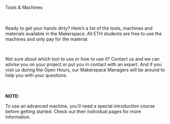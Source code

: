 Tools & Machines

<p class="align-center"><br/><br/>Ready to get your hands dirty? Here’s a list of the tools, machines and materials available in the Makerspace. All ETH students are free to use the machines and only pay for the material.</p>

<p class="align-center"><br/></p>

<p class="align-center"> Not sure about which tool to use or how to use it? Contact us and we can advise you on your project or put you in contact with an expert. And if you visit us during the Open Hours, our Makerspace Managers will be around to help you with your questions.</p>

<p class="align-center"> </p>

<p class="align-center"><strong><br/><br/>NOTE: </strong><strong><br/></strong></p>

<p class="align-center">To use an advanced machine, you’ll need a special introduction course before getting started. Check out their individual pages for more information.</p>




